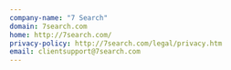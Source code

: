 ```yaml
---
company-name: "7 Search"
domain: 7search.com
home: http://7search.com/
privacy-policy: http://7search.com/legal/privacy.htm
email: clientsupport@7search.com
---
```




